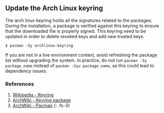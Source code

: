 ## Update the Arch Linux keyring

The arch linux keyring holds all the signatures related to the packages. During the installation, a package is verified against this keyring to ensure that the downloaded file is properly signed. This keyring need to be updated in order to delete revoked keys and add new trusted keys.

```
$ pacman -Sy archlinux-keyring
```

If you are not in a live environment context, avoid refreshing the package list without upgrading the system. In practice, do not run `pacman -Sy package_name` instead of `pacman -Syu package_name`, as this could lead to dependency issues.

### References

1. [Wikipedia - Keyring](https://en.wikipedia.org/wiki/Keyring_(cryptography))
1. [ArchWiki - Keyring package](https://wiki.archlinux.org/index.php/DeveloperWiki:Keyring_Package)
1. [ArchWiki - Pacman](https://wiki.archlinux.org/index.php/Pacman)
{: .fs-3}
